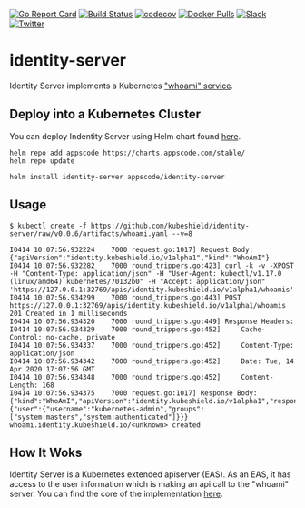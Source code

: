 [![Go Report Card](https://goreportcard.com/badge/kubeshield.dev/identity-server)](https://goreportcard.com/report/kubeshield.dev/identity-server)
[![Build Status](https://github.com/kubeshield/identity-server/workflows/CI/badge.svg)](https://github.com/kubeshield/identity-server/actions?workflow=CI)
[![codecov](https://codecov.io/gh/kubeshield/identity-server/branch/master/graph/badge.svg)](https://codecov.io/gh/kubeshield/identity-server)
[![Docker Pulls](https://img.shields.io/docker/pulls/kubeshield/identity-server.svg)](https://hub.docker.com/r/kubeshield/identity-server/)
[![Slack](https://slack.appscode.com/badge.svg)](https://slack.appscode.com)
[![Twitter](https://img.shields.io/twitter/follow/kubeshield.svg?style=social&logo=twitter&label=Follow)](https://twitter.com/intent/follow?screen_name=kubeshield)

# identity-server

Identity Server implements a Kubernetes ["whoami" service](https://github.com/kubernetes/kubernetes/issues/30784).

## Deploy into a Kubernetes Cluster

You can deploy Indentity Server using Helm chart found [here](https://github.com/kubeshield/installer/tree/master/charts/identity-server).

```console
helm repo add appscode https://charts.appscode.com/stable/
helm repo update

helm install identity-server appscode/identity-server
```

## Usage

```console
$ kubectl create -f https://github.com/kubeshield/identity-server/raw/v0.0.6/artifacts/whoami.yaml --v=8

I0414 10:07:56.932224    7000 request.go:1017] Request Body: {"apiVersion":"identity.kubeshield.io/v1alpha1","kind":"WhoAmI"}
I0414 10:07:56.932282    7000 round_trippers.go:423] curl -k -v -XPOST  -H "Content-Type: application/json" -H "User-Agent: kubectl/v1.17.0 (linux/amd64) kubernetes/70132b0" -H "Accept: application/json" 'https://127.0.0.1:32769/apis/identity.kubeshield.io/v1alpha1/whoamis'
I0414 10:07:56.934299    7000 round_trippers.go:443] POST https://127.0.0.1:32769/apis/identity.kubeshield.io/v1alpha1/whoamis 201 Created in 1 milliseconds
I0414 10:07:56.934320    7000 round_trippers.go:449] Response Headers:
I0414 10:07:56.934329    7000 round_trippers.go:452]     Cache-Control: no-cache, private
I0414 10:07:56.934337    7000 round_trippers.go:452]     Content-Type: application/json
I0414 10:07:56.934342    7000 round_trippers.go:452]     Date: Tue, 14 Apr 2020 17:07:56 GMT
I0414 10:07:56.934348    7000 round_trippers.go:452]     Content-Length: 168
I0414 10:07:56.934375    7000 request.go:1017] Response Body: {"kind":"WhoAmI","apiVersion":"identity.kubeshield.io/v1alpha1","response":{"user":{"username":"kubernetes-admin","groups":["system:masters","system:authenticated"]}}}
whoami.identity.kubeshield.io/<unknown> created
```

## How It Woks

Identity Server is a Kubernetes extended apiserver (EAS). As an EAS, it has access to the user information which is making an api call to the "whoami" server.
You can find the core of the implementation [here](https://github.com/kubeshield/identity-server/blob/78d0e36f63792380e7b630035579ab4f3bc2cc85/pkg/registry/identity/whoami/storage.go#L57).
